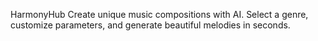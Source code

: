HarmonyHub
Create unique music compositions with AI. Select a genre, customize parameters, and generate beautiful melodies in seconds.
